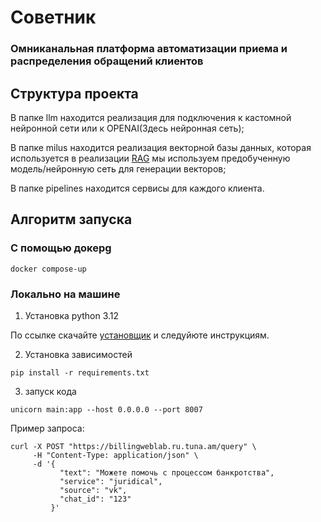 # Советник

### Омниканальная платформа автоматизации приема и распределения обращений клиентов

## Структура проекта

В папке llm находится реализация для подключения к кастомной нейронной сети или к OPENAI(Здесь нейронная сеть);

В папке milus находится реализация векторной базы данных, которая используется в реализации [RAG](https://habr.com/ru/articles/779526/)
мы используем предобученную модель/нейронную сеть для генерации векторов;

В папке pipelines находится сервисы для каждого клиента.


## Алгоритм запуска

### С помощью докерg

```commandline
docker compose-up
```

### Локально на машине

1. Установка python 3.12

По ссылке скачайте [установщик](https://www.python.org/downloads/release/python-3120/) и следуйюте инструкциям.

2. Установка зависимостей

```commandline
pip install -r requirements.txt
```

3. запуск кода

```commandline
unicorn main:app --host 0.0.0.0 --port 8007
```


Пример запроса:

```commandline
curl -X POST "https://billingweblab.ru.tuna.am/query" \
     -H "Content-Type: application/json" \
     -d '{
           "text": "Можете помочь с процессом банкротства",
           "service": "juridical",
           "source": "vk",
           "chat_id": "123"
         }'
```